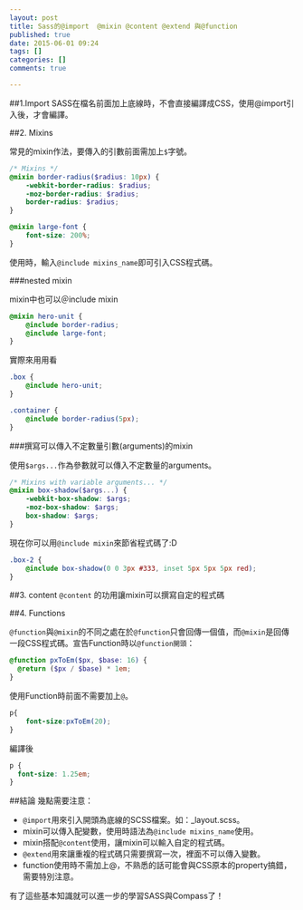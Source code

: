 ```yaml
---
layout: post
title: Sass的@import  @mixin @content @extend 與@function
published: true
date: 2015-06-01 09:24
tags: []
categories: []
comments: true

---
```

##1.Import
SASS在檔名前面加上底線時，不會直接編譯成CSS，使用@import引入後，才會編譯。


##2. Mixins

常見的mixin作法，要傳入的引數前面需加上`$`字號。

```scss
/* Mixins */
@mixin border-radius($radius: 10px) {
	-webkit-border-radius: $radius;
	-moz-border-radius: $radius;
	border-radius: $radius;
}

@mixin large-font {
	font-size: 200%;
}
```
使用時，輸入`@include mixins_name`即可引入CSS程式碼。

###nested mixin

mixin中也可以＠include mixin

```scss
@mixin hero-unit {
	@include border-radius;
	@include large-font;
}
```

實際來用用看

```scss
.box {
	@include hero-unit;
}

.container {
	@include border-radius(5px);
}
```

###撰寫可以傳入不定數量引數(arguments)的mixin


使用```$args...```作為參數就可以傳入不定數量的arguments。

```scss
/* Mixins with variable arguments... */
@mixin box-shadow($args...) {
	-webkit-box-shadow: $args;
	-moz-box-shadow: $args;
	box-shadow: $args;
}
```

現在你可以用`@include mixin`來節省程式碼了:D

```scss
.box-2 {
	@include box-shadow(0 0 3px #333, inset 5px 5px 5px red);
}
```

##3. content
`@content` 的功用讓mixin可以撰寫自定的程式碼

##4. Functions

`@function`與`@mixin`的不同之處在於`@function`只會回傳一個值，而`@mixin`是回傳一段CSS程式碼。宣告Function時以`@function開頭`：

```scss
@function pxToEm($px, $base: 16) {
  @return ($px / $base) * 1em;
}
```

使用Function時前面不需要加上`@`。

```scss
p{
    font-size:pxToEm(20);
}
```

編譯後

```css
p {
  font-size: 1.25em;
}
```




##結論
幾點需要注意：

- `@import`用來引入開頭為底線的SCSS檔案。如：_layout.scss。
- mixin可以傳入配變數，使用時語法為`@include mixins_name`使用。
- mixin搭配`@content`使用，讓mixin可以輸入自定的程式碼。
- `@extend`用來讓重複的程式碼只需要撰寫一次，裡面不可以傳入變數。
- function使用時不需加上@，不熟悉的話可能會與CSS原本的property搞錯，需要特別注意。

有了這些基本知識就可以進一步的學習SASS與Compass了！

